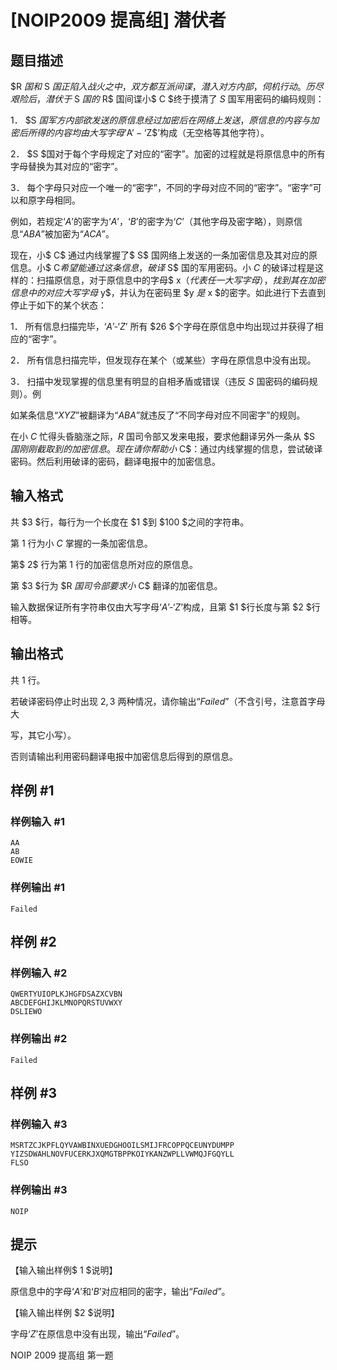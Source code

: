 # [NOIP2009 提高组] 潜伏者

## 题目描述

$R $国和$ S $国正陷入战火之中，双方都互派间谍，潜入对方内部，伺机行动。历尽艰险后，潜伏于$ S $国的$ R$ 国间谍小$ C $终于摸清了 $S$ 国军用密码的编码规则：

1． $S $国军方内部欲发送的原信息经过加密后在网络上发送，原信息的内容与加密后所得的内容均由大写字母‘$A$’-‘$Z$’构成（无空格等其他字符）。

2． $S $国对于每个字母规定了对应的“密字”。加密的过程就是将原信息中的所有字母替换为其对应的“密字”。

3． 每个字母只对应一个唯一的“密字”，不同的字母对应不同的“密字”。“密字”可以和原字母相同。

例如，若规定‘$A$’的密字为‘$A$’，‘$B$’的密字为‘$C$’（其他字母及密字略），则原信息“$ABA$”被加密为“$ACA$”。

现在，小$ C$ 通过内线掌握了$ S$ 国网络上发送的一条加密信息及其对应的原信息。小$ C$希望能通过这条信息，破译$ S$ 国的军用密码。小 $C$ 的破译过程是这样的：扫描原信息，对于原信息中的字母$ x$（代表任一大写字母），找到其在加密信息中的对应大写字母$ y$，并认为在密码里 $y $是$ x $的密字。如此进行下去直到停止于如下的某个状态：

1． 所有信息扫描完毕，‘$A$’-‘$Z$’ 所有 $26 $个字母在原信息中均出现过并获得了相应的“密字”。

2． 所有信息扫描完毕，但发现存在某个（或某些）字母在原信息中没有出现。

3． 扫描中发现掌握的信息里有明显的自相矛盾或错误（违反 $S$ 国密码的编码规则）。例

如某条信息“$XYZ$”被翻译为“$ABA$”就违反了“不同字母对应不同密字”的规则。

在小 $C$ 忙得头昏脑涨之际，$R$ 国司令部又发来电报，要求他翻译另外一条从 $S $国刚刚截取到的加密信息。现在请你帮助小$ C$：通过内线掌握的信息，尝试破译密码。然后利用破译的密码，翻译电报中的加密信息。


## 输入格式

共 $3 $行，每行为一个长度在 $1 $到 $100 $之间的字符串。

第 $1$ 行为小 $C$ 掌握的一条加密信息。

第$ 2$ 行为第 $1$ 行的加密信息所对应的原信息。

第 $3 $行为 $R $国司令部要求小$ C$ 翻译的加密信息。

输入数据保证所有字符串仅由大写字母‘$A$’-‘$Z$’构成，且第 $1 $行长度与第 $2 $行相等。


## 输出格式

共 $1$ 行。

若破译密码停止时出现 $2,3$ 两种情况，请你输出“$Failed$”（不含引号，注意首字母大

写，其它小写）。

否则请输出利用密码翻译电报中加密信息后得到的原信息。


## 样例 #1

### 样例输入 #1
```
AA 
AB 
EOWIE
```

### 样例输出 #1

```
Failed
```

## 样例 #2

### 样例输入 #2
```
QWERTYUIOPLKJHGFDSAZXCVBN 
ABCDEFGHIJKLMNOPQRSTUVWXY 
DSLIEWO
```

### 样例输出 #2

```
Failed
```

## 样例 #3

### 样例输入 #3
```
MSRTZCJKPFLQYVAWBINXUEDGHOOILSMIJFRCOPPQCEUNYDUMPP
YIZSDWAHLNOVFUCERKJXQMGTBPPKOIYKANZWPLLVWMQJFGQYLL
FLSO
```

### 样例输出 #3

```
NOIP
```

## 提示

【输入输出样例$ 1 $说明】

原信息中的字母‘$A$’和‘$B$’对应相同的密字，输出“$Failed$”。

【输入输出样例 $2 $说明】

字母‘$Z$’在原信息中没有出现，输出“$Failed$”。



NOIP 2009 提高组 第一题


